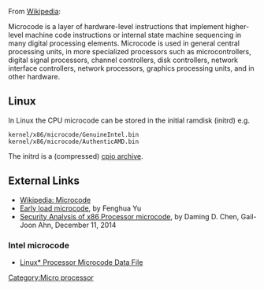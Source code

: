 From [Wikipedia](http://en.wikipedia.org/wiki/Microcode):

Microcode is a layer of hardware-level instructions that implement
higher-level machine code instructions or internal state machine
sequencing in many digital processing elements. Microcode is used in
general central processing units, in more specialized processors such as
microcontrollers, digital signal processors, channel controllers, disk
controllers, network interface controllers, network processors, graphics
processing units, and in other hardware.

## Linux

In Linux the CPU microcode can be stored in the initial ramdisk (initrd)
e.g.

    kernel/x86/microcode/GenuineIntel.bin
    kernel/x86/microcode/AuthenticAMD.bin

The initrd is a (compressed) [cpio archive](cpio_archive "wikilink").

## External Links

- [Wikipedia: Microcode](http://en.wikipedia.org/wiki/Microcode)
- [Early load
  microcode](https://www.kernel.org/doc/Documentation/x86/early-microcode.txt),
  by Fenghua Yu
- [Security Analysis of x86 Processor
  microcode](https://www.dcddcc.com/pubs/paper_microcode.pdf), by
  Daming D. Chen, Gail-Joon Ahn, December 11, 2014

### Intel microcode

- [Linux\* Processor Microcode Data
  File](https://downloadcenter.intel.com/download/24661/Linux-Processor-Microcode-Data-File)

[Category:Micro processor](Category:Micro_processor "wikilink")